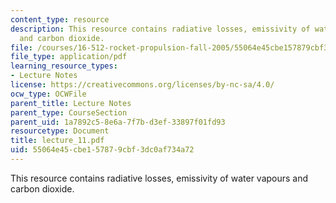 ```yaml
---
content_type: resource
description: This resource contains radiative losses, emissivity of water vapours
  and carbon dioxide.
file: /courses/16-512-rocket-propulsion-fall-2005/55064e45cbe157879cbf3dc0af734a72_lecture_11.pdf
file_type: application/pdf
learning_resource_types:
- Lecture Notes
license: https://creativecommons.org/licenses/by-nc-sa/4.0/
ocw_type: OCWFile
parent_title: Lecture Notes
parent_type: CourseSection
parent_uid: 1a7892c5-8e6a-7f7b-d3ef-33897f01fd93
resourcetype: Document
title: lecture_11.pdf
uid: 55064e45-cbe1-5787-9cbf-3dc0af734a72
---
```

This resource contains radiative losses, emissivity of water vapours and carbon dioxide.